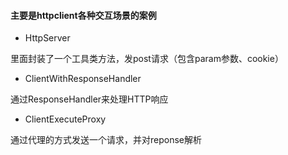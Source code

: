#### 主要是httpclient各种交互场景的案例

* HttpServer

里面封装了一个工具类方法，发post请求（包含param参数、cookie）

* ClientWithResponseHandler

通过ResponseHandler来处理HTTP响应

* ClientExecuteProxy

通过代理的方式发送一个请求，并对reponse解析